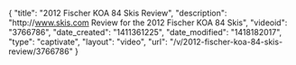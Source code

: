 {
    "title": "2012 Fischer KOA 84 Skis Review",
    "description": "http:\/\/www.skis.com Review for the 2012 Fischer KOA 84 Skis",
    "videoid": "3766786",
    "date_created": "1411361225",
    "date_modified": "1418182017",
    "type": "captivate",
    "layout": "video",
    "url": "\/v\/2012-fischer-koa-84-skis-review\/3766786"
}